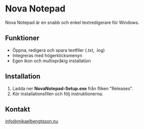 # Nova Notepad

Nova Notepad är en snabb och enkel textredigerare för Windows.

## Funktioner

- Öppna, redigera och spara textfiler (.txt, .log)
- Integreras med högerklicksmenyn
- Egen ikon och multispråkig installation

## Installation

1. Ladda ner **NovaNotepad-Setup.exe** från fliken "Releases".
2. Kör installationsfilen och följ instruktionerna.

## Kontakt

info@mikaelbengtsson.nu
